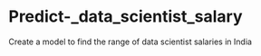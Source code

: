 # Predict-_data_scientist_salary
Create a model to find the range of data scientist salaries in India
